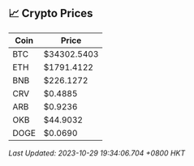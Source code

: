 ## 📈 Crypto Prices

| Coin | Price |
| ---- | ----- |
| BTC | $34302.5403 |
| ETH | $1791.4122 |
| BNB | $226.1272 |
| CRV | $0.4885 |
| ARB | $0.9236 |
| OKB | $44.9032 |
| DOGE | $0.0690 |

_Last Updated: 2023-10-29 19:34:06.704 +0800 HKT_